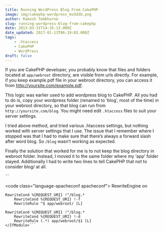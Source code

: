 ```yaml
---
title: Running WordPress Blog From CakePHP
image: img/cakephp-wordpress_mv5d3b.png
author: Rakesh Tembhurne
slug: running-wordpress-blog-from-cakephp
date: 2013-03-31T14:35:13.000Z
date_updated: 2017-01-13T06:19:03.000Z
tags:
    - .htaccess
    - CakePHP
    - WordPress
draft: false
---
```


If you are CakePHP developer, you probably know that files and folders located at `app/webroot` directory, are visible from urls directly. For example, if you keep example.pdf file in your webroot directory, you can access it from http://yoursite.com/example.pdf.

This logic was earlier used to add wordpress blog to CakePHP. All you had to do is, copy your wordpress folder (renamed to ‘blog’, most of the time) in your webroot directory, so that blog can run from `http://yoursite.com/blog`. You might need edit `.htaccess` files to suit your server settings.

I tried above method, and tried various .htaccess settings, but nothing worked with server settings that I use. The issue that I remember where I stopped was that I had to make sure that there’s always a forward slash after word blog. So `/blog` wasn’t working as expected.

Finally the solution that worked for me is to not keep the blog directory in webroot folder. Instead, I moved it to the same folder where my ‘app’ folder stayed. Additionally I had to write two lines to tell CakePHP that not to consider blog/ at all.

<script src=\"https://gist.github.com/3832745.js\"></script><noscript>```
<code class=\"language-apacheconf apacheconf\"><IfModule mod_rewrite.c>
    RewriteEngine on

    RewriteCond %{REQUEST_URI} !^/blog.*
        RewriteCond %{REQUEST_URI} !-f
        RewriteRule ^$ app/webroot/ [L]

    RewriteCond %{REQUEST_URI} !^/blog.*
        RewriteCond %{REQUEST_URI} !-d
        RewriteRule (.*) app/webroot/$1 [L]
    </IfModule>```

</noscript>
